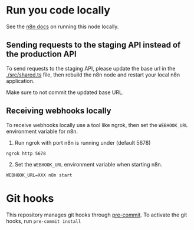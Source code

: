 # Run you code locally

See the [n8n docs](https://docs.n8n.io/integrations/creating-nodes/test/run-node-locally/) on running this node locally.

## Sending requests to the staging API instead of the production API

To send requests to the staging API, please update the base url in the [./src/shared.ts](./src/shared.ts) file, then rebuild the n8n node and restart your local n8n application.

Make sure to not commit the updated base URL.

## Receiving webhooks locally

To receive webhooks locally use a tool like ngrok, then set the `WEBHOOK_URL` environment variable for n8n.

1. Run ngrok with port n8n is running under (default 5678)

```
ngrok http 5678
```

2. Set the `WEBHOOK_URL` environment variable when starting n8n.

```
WEBHOOK_URL=XXX n8n start
```

# Git hooks

This repository manages git hooks through [pre-commit](https://pre-commit.com). To activate the git hooks, run `pre-commit install`
